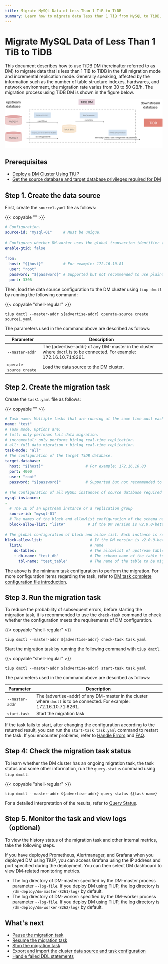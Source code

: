 ```yaml
---
title: Migrate MySQL Data of Less Than 1 TiB to TiDB
summary: Learn how to migrate data less than 1 TiB from MySQL to TiDB.
---
```


# Migrate MySQL Data of Less Than 1 TiB to TiDB

This document describes how to use TiDB DM (hereinafter referred to as DM) to migrate data that is less than 1 TiB to TiDB in the full migration mode and incremental replication mode. Generally speaking, affected by the information such as the number of table structure indexes, hardwares, and network environment, the migration rate varies from 30 to 50 GB/h. The migration process using TiDB DM is shown in the figure below.

![dm](/media/dm/migrate-with-dm.png)

## Prerequisites

- [Deploy a DM Cluster Using TiUP](https://docs.pingcap.com/tidb-data-migration/stable/deploy-a-dm-cluster-using-tiup)
- [Get the source database and target database privileges required for DM](https://docs.pingcap.com/tidb-data-migration/stable/dm-worker-intro)

## Step 1. Create the data source

First, create the `source1.yaml` file as follows:

{{< copyable "" >}}

```yaml
# Configuration.
source-id: "mysql-01"     # Must be unique.

# Configures whether DM-worker uses the global transaction identifier (GTID) to pull binlogs. To enable this mode, the upstream MySQL must have enabled GTID. If the upstream MySQL has automatic source-replica switching, GTID mode is required.
enable-gtid: false

from:
  host: "${host}"         # For example: 172.16.10.81
  user: "root"
  password: "${password}" # Supported but not recommended to use plaintext password. It is recommended to use dmctl encrypt to encrypt the plaintext password before using it.
  port: 3306
```

Then, load the data source configuration to the DM cluster using `tiup dmctl` by running the following command:

{{< copyable "shell-regular" >}}

```shell
tiup dmctl --master-addr ${advertise-addr} operate-source create source1.yaml
```

The parameters used in the command above are described as follows:

|Parameter           |Description|
|-              |-|
|`--master-addr`  |The {advertise-addr} of any DM-master in the cluster where `dmctl` is to be connected. For example: 172.16.10.71:8261.
|`operate-source create`|Load the data source to the DM cluster.|

## Step 2. Create the migration task

Create the `task1.yaml` file as follows:

{{< copyable "" >}}

```yaml
# Task name. Multiple tasks that are running at the same time must each have a unique name.
name: "test"
# Task mode. Options are:
# full: only performs full data migration.
# incremental: only performs binlog real-time replication.
# all: full data migration + binlog real-time replication.
task-mode: "all"
# The configuration of the target TiDB database.
target-database:
  host: "${host}"                   # For example: 172.16.10.83
  port: 4000
  user: "root"
  password: "${password}"           # Supported but not recommended to use plaintext password. It is recommended to use `dmctl encrypt` to encrypt the plaintext password before using it.

# The configuration of all MySQL instances of source database required for the current migration task.
mysql-instances:
-
  # The ID of an upstream instance or a replication group
  source-id: "mysql-01"
  # The names of the block and allowlist configuration of the schema name or table name that is to be migrated. These names are used reference the global configuration of the block and allowlist. For the global configuration, refer to the `block-allow-list` configuration below.
  block-allow-list: "listA"          # If the DM version is v2.0.0-beta.2 or earlier, use black-white-list instead.

# The global configuration of block and allow list. Each instance is referenced by a configuration item name.
block-allow-list:                     # If the DM version is v2.0.0-beta.2 or earlier, use black-white-list instead.
  listA:                              # name
    do-tables:                        # The allowlist of upstream tables that need to be migrated.
    - db-name: "test_db"              # The schema name of the table to be migrated.
      tbl-name: "test_table"          # The name of the table to be migrated.

```

The above is the minimum task configuration to perform the migration. For more configuration items regarding the task, refer to [DM task complete configuration file introduction](https://docs.pingcap.com/zh/tidb-data-migration/stable/task-configuration-file-full/).

## Step 3. Run the migration task

To reduce the probability of subsequent errors, before starting the migration task, it is recommended to use the `check-task` command to check whether the configuration meets the requirements of DM configuration.

{{< copyable "shell-regular" >}}

```shell
tiup dmctl --master-addr ${advertise-addr} check-task task.yaml
```

Start the migration task by running the following command with `tiup dmctl`.

{{< copyable "shell-regular" >}}

```shell
tiup dmctl --master-addr ${advertise-addr} start-task task.yaml
```

The parameters used in the command above are described as follows:

|Parameter|Description|
|-|-|
|`--master-addr`|The {advertise-addr} of any DM-master in the cluster where `dmctl` is to be connected. For example: 172.16.10.71:8261.
|`start-task`|Start the migration task|

If the task fails to start, after changing the configuration according to the returned result, you can run the `start-task task.yaml` command to restart the task. If you encounter problems, refer to [Handle Errors](https://docs.pingcap.com/tidb-data-migration/stable/error-handling/) and [FAQ](https://docs.pingcap.com/tidb-data-migration/stable/faq).

## Step 4: Check the migration task status

To learn whether the DM cluster has an ongoing migration task, the task status and some other information, run the `query-status` command using `tiup dmctl`:

{{< copyable "shell-regular" >}}

```shell
tiup dmctl --master-addr ${advertise-addr} query-status ${task-name}
```

For a detailed interpretation of the results, refer to [Query Status](https://docs.pingcap.com/tidb-data-migration/stable/query-status).

## Step 5. Monitor the task and view logs （optional)

To view the history status of the migration task and other internal metrics, take the following steps.

If you have deployed Prometheus, Alertmanager, and Grafana when you deployed DM using TiUP, you can access Grafana using the IP address and port specified during the deployment. You can then select DM dashboard to view DM-related monitoring metrics.

- The log directory of DM-master: specified by the DM-master process parameter `--log-file`. If you deploy DM using TiUP, the log directory is `/dm-deploy/dm-master-8261/log/` by default.
- The log directory of DM-worker: specified by the DM-worker process parameter `--log-file`. If you deploy DM using TiUP, the log directory is `/dm-deploy/dm-worker-8262/log/` by default.

## What's next

- [Pause the migration task](https://docs.pingcap.com/tidb-data-migration/stable/pause-task)
- [Resume the migration task](https://docs.pingcap.com/tidb-data-migration/stable/resume-task)
- [Stop the migration task](https://docs.pingcap.com/tidb-data-migration/stable/stop-task)
- [Export and import the cluster data source and task configuration](https://docs.pingcap.com/tidb-data-migration/stable/export-import-config)
- [Handle failed DDL statements](https://docs.pingcap.com/tidb-data-migration/stable/handle-failed-ddl-statements)

